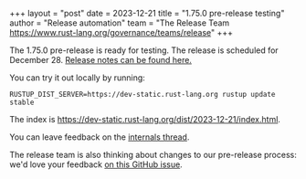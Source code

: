 +++
layout = "post"
date = 2023-12-21
title = "1.75.0 pre-release testing"
author = "Release automation"
team = "The Release Team <https://www.rust-lang.org/governance/teams/release>"
+++

The 1.75.0 pre-release is ready for testing. The release is scheduled for
December 28. [Release notes can be found here.][relnotes]

You can try it out locally by running:

```plain
RUSTUP_DIST_SERVER=https://dev-static.rust-lang.org rustup update stable
```

The index is <https://dev-static.rust-lang.org/dist/2023-12-21/index.html>.

You can leave feedback on the [internals thread](https://internals.rust-lang.org/t/rust-1-75-0-pre-release-testing/20068).

The release team is also thinking about changes to our pre-release process:
we'd love your feedback [on this GitHub issue][feedback].

[relnotes]: https://github.com/rust-lang/rust/blob/stable/RELEASES.md#version-1750-2023-12-28
[feedback]: https://github.com/rust-lang/release-team/issues/16
    
